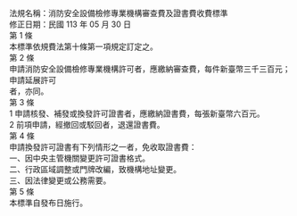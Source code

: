 法規名稱：消防安全設備檢修專業機構審查費及證書費收費標準  
修正日期：民國 113 年 05 月 30 日  
第 1 條  
本標準依規費法第十條第一項規定訂定之。  
第 2 條  
申請消防安全設備檢修專業機構許可者，應繳納審查費，每件新臺幣三千三百元；申請延展許可  
者，亦同。  
第 3 條  
1 申請核發、補發或換發許可證書者，應繳納證書費，每張新臺幣六百元。  
2 前項申請，經撤回或駁回者，退還證書費。  
第 4 條  
申請換發許可證書有下列情形之一者，免收取證書費：  
一、因中央主管機關變更許可證書格式。  
二、行政區域調整或門牌改編，致機構地址變更。  
三、因法律變更或公務需要。  
第 5 條  
本標準自發布日施行。  


